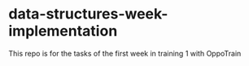 # data-structures-week-implementation
This repo is for the tasks of the first week in training 1 with OppoTrain
